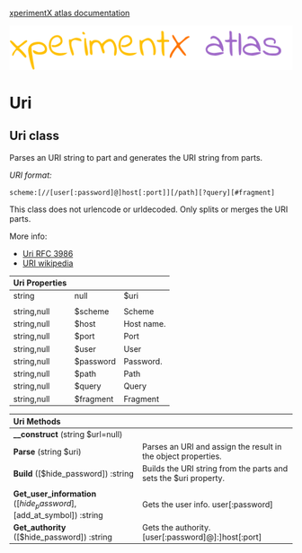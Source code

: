 [xperimentX atlas documentation](README.md) 

![xperimentx atlas](images/atlas.png) 

# Uri

## Uri class

 Parses an URI string to part  and generates the URI string  from parts.


*URI format:*
```
scheme:[//[user[:password]@]host[:port]][/path][?query][#fragment]
```

This class does not urlencode or urldecoded. Only splits or merges the URI parts.

More info:
* [Uri RFC 3986](https://tools.ietf.org/html/rfc3986#section-3.2.2)
* [URI wikipedia](https://en.wikipedia.org/wiki/Uniform_Resource_Identifier)


|Uri Properties|          |             |
|:------------|:----------|:-----------------------|
| string|null |$uri       |Full URI parsed or built|
|             |           |             |
| string,null |$scheme    |Scheme       |
| string,null |$host      |Host name.   |
| string,null |$port      |Port         |
| string,null |$user      |User         |
| string,null |$password  |Password.    |
| string,null |$path      |Path         |
| string,null |$query     |Query        |
| string,null |$fragment  |Fragment     |

    
| Uri Methods         |                       |
|:--------------------|:----------------------|
|**__construct** (string $url=null)           |          |
|**Parse** (string $uri)                      |Parses an URI and assign the result in the object properties. |
|**Build** ([$hide_password]) :string         |Builds the URI string  from the parts and sets the $uri property.|
|                                             |    |
|**Get_user_information** ([$hide_password], [$add_at_symbol]) :string| Gets the user info. user[:password]|
|**Get_authority** ([$hide_password]) :string | Gets the authority. [user[:password]@]:]host[:port] |
    

    